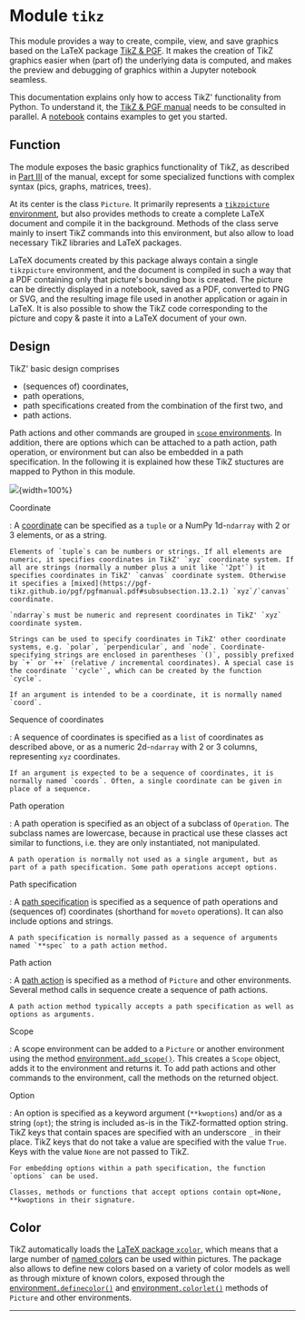 # Module `tikz`

This module provides a way to create, compile, view, and save graphics based on the LaTeX package [TikZ & PGF](https://ctan.org/pkg/pgf). It makes the creation of TikZ graphics easier when (part of) the underlying data is computed, and makes the preview and debugging of graphics within a Jupyter notebook seamless.

This documentation explains only how to access TikZ' functionality from Python. To understand it, the [TikZ & PGF manual](https://pgf-tikz.github.io/pgf/pgfmanual.pdf) needs to be consulted in parallel. A [notebook](https://nbviewer.jupyter.org/github/allefeld/pytikz/blob/master/pytikz.ipynb) contains examples to get you started.


## Function

The module exposes the basic graphics functionality of TikZ, as described in [Part III](https://pgf-tikz.github.io/pgf/pgfmanual.pdf#part.3) of the manual, except for some specialized functions with complex syntax (pics, graphs, matrices, trees).

At its center is the class `Picture`. It primarily represents a [<code>tikzpicture</code> environment](https://pgf-tikz.github.io/pgf/pgfmanual.pdf#subsubsection.12.2.1), but also provides methods to create a complete LaTeX document and compile it in the background. Methods of the class serve mainly to insert TikZ commands into this environment, but also allow to load necessary TikZ libraries and LaTeX packages.

LaTeX documents created by this package always contain a single `tikzpicture` environment, and the document is compiled in such a way that a PDF containing only that picture's bounding box is created. The picture can be directly displayed in a notebook, saved as a PDF, converted to PNG or SVG, and the resulting image file used in another application or again in LaTeX. It is also possible to show the TikZ code corresponding to the picture and copy & paste it into a LaTeX document of your own.


## Design

TikZ' basic design comprises

-   (sequences of) coordinates,
-   path operations,
-   path specifications created from the combination of the first two, and
-   path actions.

Path actions and other commands are grouped in [<code>scope</code> environments](https://pgf-tikz.github.io/pgf/pgfmanual.pdf#subsubsection.12.3.1). In addition, there are options which can be attached to a path action, path operation, or environment but can also be embedded in a path specification. In the following it is explained how these TikZ stuctures are mapped to Python in this module.

![](tikz.svg){width=100%}

Coordinate

:   A [coordinate](https://pgf-tikz.github.io/pgf/pgfmanual.pdf#subsection.13.2) can be specified as a `tuple` or a NumPy 1d-`ndarray` with 2 or 3 elements, or as a string.

    Elements of `tuple`s can be numbers or strings. If all elements are numeric, it specifies coordinates in TikZ' `xyz` coordinate system. If all are strings (normally a number plus a unit like `'2pt'`) it specifies coordinates in TikZ' `canvas` coordinate system. Otherwise it specifies a [mixed](https://pgf-tikz.github.io/pgf/pgfmanual.pdf#subsubsection.13.2.1) `xyz`/`canvas` coordinate.

    `ndarray`s must be numeric and represent coordinates in TikZ' `xyz` coordinate system.
   
    Strings can be used to specify coordinates in TikZ' other coordinate systems, e.g. `polar`, `perpendicular`, and `node`. Coordinate-specifying strings are enclosed in parentheses `()`, possibly prefixed by `+` or `++` (relative / incremental coordinates). A special case is the coordinate `'cycle'`, which can be created by the function `cycle`.

    If an argument is intended to be a coordinate, it is normally named `coord`.

Sequence of coordinates

:   A sequence of coordinates is specified as a `list` of coordinates as described above, or as a numeric 2d-`ndarray` with 2 or 3 columns, representing `xyz` coordinates.

    If an argument is expected to be a sequence of coordinates, it is normally named `coords`. Often, a single coordinate can be given in place of a sequence.

Path operation

:   A path operation is specified as an object of a subclass of `Operation`. The subclass names are lowercase, because in practical use these classes act similar to functions, i.e. they are only instantiated, not manipulated.
   
    A path operation is normally not used as a single argument, but as part of a path specification. Some path operations accept options.

Path specification

:   A [path specification](https://pgf-tikz.github.io/pgf/pgfmanual.pdf#section.14) is specified as a sequence of path operations and  (sequences of) coordinates (shorthand for `moveto` operations). It can also include options and strings.

    A path specification is normally passed as a sequence of arguments named `**spec` to a path action method.

Path action

:   A [path action](https://pgf-tikz.github.io/pgf/pgfmanual.pdf#section.15) is specified as a method of `Picture` and other environments. Several method calls in sequence create a sequence of path actions.

    A path action method typically accepts a path specification as well as options as arguments.

Scope

:   A scope environment can be added to a `Picture` or another environment using the method [environment<code>.add_scope()</code>](#tikz.Scope.addscope). This creates a `Scope` object, adds it to the environment and returns it. To add path actions and other commands to the environment, call the methods on the returned object.


Option

:   An option is specified as a keyword argument (`**kwoptions`) and/or as a string (`opt`); the string is included as-is in the TikZ-formatted option string. TikZ keys that contain spaces are specified with an underscore `_` in their place. TikZ keys that do not take a value are specified with the value `True`. Keys with the value `None` are not passed to TikZ.

    For embedding options within a path specification, the function `options` can be used.

    Classes, methods or functions that accept options contain opt=None, **kwoptions in their signature.


## Color

TikZ automatically loads the [LaTeX package <code>xcolor</code>](https://mirrors.nxthost.com/ctan/macros/latex/contrib/xcolor/xcolor.pdf), which means that a large number of [named colors](https://mirrors.nxthost.com/ctan/macros/latex/contrib/xcolor/xcolor.pdf#section.4) can be used within pictures. The package also allows to define new colors based on a variety of color models as well as through mixture of known colors, exposed through the
[environment<code>.definecolor()</code>](#tikz.Scope.definecolor) and
[environment<code>.colorlet()</code>](#tikz.Scope.colorlet)
methods of `Picture` and other environments.


***
